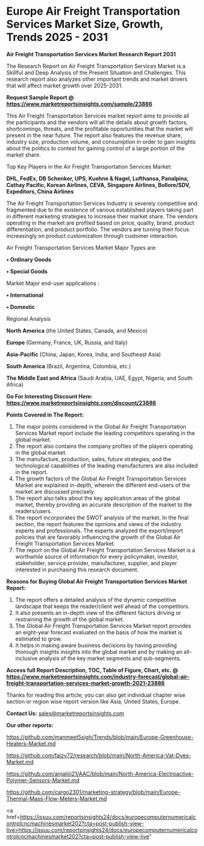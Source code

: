# Europe Air Freight Transportation Services Market Size, Growth, Trends 2025 - 2031

<strong>Air Freight Transportation Services Market Research Report 2031</strong>

The Research Report on Air Freight Transportation Services Market is a Skillful and Deep Analysis of the Present Situation and Challenges. This research report also analyzes other important trends and market drivers that will affect market growth over 2025-2031.

<strong>Request Sample Report @ <a href=https://www.marketreportsinsights.com/sample/23886>https://www.marketreportsinsights.com/sample/23886</a></strong>

This Air Freight Transportation Services market report aims to provide all the participants and the vendors will all the details about growth factors, shortcomings, threats, and the profitable opportunities that the market will present in the near future. The report also features the revenue share, industry size, production volume, and consumption in order to gain insights about the politics to contest for gaining control of a large portion of the market share.

Top Key Players in the Air Freight Transportation Services Market:

<strong>DHL, FedEx, DB Schenker, UPS, Kuehne & Nagel, Lufthansa, Panalpina, Cathay Pacific, Korean Airlines, CEVA, Singapore Airlines, Bollore/SDV, Expeditors, China Airlines</strong>

The Air Freight Transportation Services Industry is severely competitive and fragmented due to the existence of various established players taking part in different marketing strategies to increase their market share. The vendors operating in the market are profiled based on price, quality, brand, product differentiation, and product portfolio. The vendors are turning their focus increasingly on product customization through customer interaction.

Air Freight Transportation Services Market Major Types are:

<strong>• Ordinary Goods

• Special Goods</strong>

Market Major end-user applications :

<strong>• International

• Domestic</strong>

Regional Analysis

</u><strong><b>North America</b></strong> (the United States, Canada, and Mexico)

<strong><b>Europe </b></strong>(Germany, France, UK, Russia, and Italy)

<strong><b>Asia-Pacific</b></strong> (China, Japan, Korea, India, and Southeast Asia)

<strong><b>South America</b></strong> (Brazil, Argentina, Colombia, etc.)

<strong><b>The Middle East and Africa</b></strong> (Saudi Arabia, UAE, Egypt, Nigeria, and South Africa)

<strong>Go For Interesting Discount Here: <a href=https://www.marketreportsinsights.com/discount/23886>https://www.marketreportsinsights.com/discount/23886</a></strong>

<strong>Points Covered in The Report:</strong>
<ol>
  <li>The major points considered in the Global Air Freight Transportation Services Market report include the leading competitors operating in the global market.</li>
  <li>The report also contains the company profiles of the players operating in the global market.</li>
  <li>The manufacture, production, sales, future strategies, and the technological capabilities of the leading manufacturers are also included in the report.</li>
  <li>The growth factors of the Global Air Freight Transportation Services Market are explained in-depth, wherein the different end-users of the market are discussed precisely.</li>
  <li>The report also talks about the key application areas of the global market, thereby providing an accurate description of the market to the readers/users.</li>
  <li>The report incorporates the SWOT analysis of the market. In the final section, the report features the opinions and views of the industry experts and professionals. The experts analyzed the export/import policies that are favorably influencing the growth of the Global Air Freight Transportation Services Market.</li>
  <li>The report on the Global Air Freight Transportation Services Market is a worthwhile source of information for every policymaker, investor, stakeholder, service provider, manufacturer, supplier, and player interested in purchasing this research document.</li>
</ol>
<strong>Reasons for Buying Global Air Freight Transportation Services Market Report:</strong>

<ol>
  <li>The report offers a detailed analysis of the dynamic competitive landscape that keeps the reader/client well ahead of the competitors.</li>
  <li>It also presents an in-depth view of the different factors driving or restraining the growth of the global market.</li>
  <li>The Global Air Freight Transportation Services Market report provides an eight-year forecast evaluated on the basis of how the market is estimated to grow.</li>
  <li>It helps in making aware business decisions by having providing thorough insights insights into the global market and by making an all-inclusive analysis of the key market segments and sub-segments.</li>
</ol>
<strong>Access full Report Description, TOC, Table of Figure, Chart, etc. @ <a href=https://www.marketreportsinsights.com/industry-forecast/global-air-freight-transportation-services-market-growth-2021-23886>https://www.marketreportsinsights.com/industry-forecast/global-air-freight-transportation-services-market-growth-2021-23886</a></strong>


Thanks for reading this article; you can also get individual chapter wise section or region wise report version like Asia, United States, Europe.

<strong>Contact Us:</strong>
sales@marketreportsinsights.com

<strong>Our other reports:</strong>

<a href=https://github.com/manmeet5sigh/Trends/blob/main/Europe-Greenhouse-Heaters-Market.md>https://github.com/manmeet5sigh/Trends/blob/main/Europe-Greenhouse-Heaters-Market.md</a>

<a href=https://github.com/faizy72/research/blob/main/North-America-Vat-Dyes-Market.md>https://github.com/faizy72/research/blob/main/North-America-Vat-Dyes-Market.md</a>

<a href=https://github.com/anjaliiii21/AAC/blob/main/North-America-Electroactive-Polymer-Sensors-Market.md>https://github.com/anjaliiii21/AAC/blob/main/North-America-Electroactive-Polymer-Sensors-Market.md</a>

<a href=https://github.com/cargo2301/marketing-strategy/blob/main/Europe-Thermal-Mass-Flow-Meters-Market.md>https://github.com/cargo2301/marketing-strategy/blob/main/Europe-Thermal-Mass-Flow-Meters-Market.md</a>

<a href=https://issuu.com/reportsinsights24/docs/europecomputernumericalcontrolcncmachinesmarket202?cta=post-publish-view-live>https://issuu.com/reportsinsights24/docs/europecomputernumericalcontrolcncmachinesmarket202?cta=post-publish-view-live</a>"
